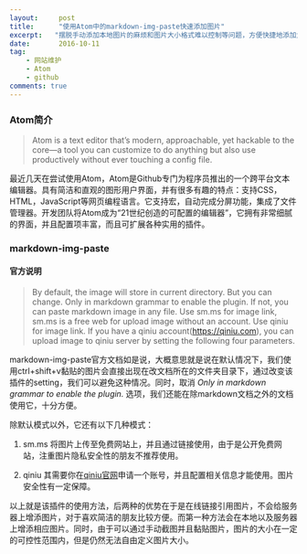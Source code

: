 ```yaml
---
layout:     post
title:      "使用Atom中的markdown-img-paste快速添加图片"
excerpt:   "摆脱手动添加本地图片的麻烦和图片大小格式难以控制等问题，方便快捷地添加大小可控的文档图片"
date:       2016-10-11
tag:
    - 网站维护
    - Atom
    - github
comments: true
---
```


### **Atom简介**

> Atom is a text editor that’s modern, approachable, yet hackable to the core—a tool you can customize to do anything but also use productively without ever touching a config file.

最近几天在尝试使用Atom，Atom是Github专门为程序员推出的一个跨平台文本编辑器。具有简洁和直观的图形用户界面，并有很多有趣的特点：支持CSS，HTML，JavaScript等网页编程语言。它支持宏，自动完成分屏功能，集成了文件管理器。开发团队将Atom成为“21世纪创造的可配置的编辑器”，它拥有非常细腻的界面，并且配置项丰富，而且可扩展各种实用的插件。

### **markdown-img-paste**

#### **官方说明**

> By default, the image will store in current directory. But you can change. Only in markdown grammar to enable the plugin. If not, you can paste markdown image in any file. Use sm.ms for image link, sm.ms is a free web for upload image without an account. Use qiniu for image link. If you have a qiniu account(https://qiniu.com), you can upload image to qiniu server by setting the following four parameters.

markdown-img-paste官方文档如是说，大概意思就是说在默认情况下，我们使用ctrl+shift+v黏贴的图片会直接出现在改文档所在的文件夹目录下，通过改变该插件的setting，我们可以避免这种情况。同时，取消 *Only in markdown grammar to enable the plugin.* 选项，我们还能在除markdown文档之外的文档使用它，十分方便。

除默认模式以外，它还有以下几种模式：

1. sm.ms 将图片上传至免费网站上，并且通过链接使用，由于是公开免费网站，注重图片隐私安全性的朋友不推荐使用。

1. qiniu 其需要你在[qiniu官网](https://qiniu.com)申请一个账号，并且配置相关信息才能使用。图片安全性有一定保障。

以上就是该插件的使用方法，后两种的优势在于是在线链接引用图片，不会给服务器上增添图片，对于喜欢简洁的朋友比较方便。而第一种方法会在本地以及服务器上增添相应图片。同时，由于可以通过手动截图并且黏贴图片，图片的大小在一定的可控性范围内，但是仍然无法自由定义图片大小。
